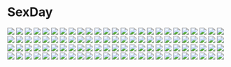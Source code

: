 # SexDay
![](https://konachan.com/image/1319e2071cca48e306c509f69e60252c/Konachan.com%20-%2027483%20bones%20brook%20dark%20hat%20one_piece%20skull.jpg)
![](https://konachan.com/image/3626e4f4614dfa0fe402bbf18e81cf58/Konachan.com%20-%2058412%20animal_ears%20anus%20catgirl%20cum%20fingering%20masturbation%20panties%20panty_pull%20pussy%20sea_lounge_garden%20spread_legs%20underwear.jpg)
![](https://konachan.com/image/49446ea2c025a28e20cc986a57d91648/Konachan.com%20-%20139915%20amagi_yukiko%20glasses%20hanamura_yousuke%20kujikawa_rise%20muturou_k%20narukami_yuu%20persona%20persona_4%20satonaka_chie%20shirogane_naoto%20tatsumi_kanji.jpg)
![](https://konachan.com/image/e8a360a136c66c6287eea673692821b6/Konachan.com%20-%2013375%20black%20d.gray-man%20lenalee_lee.jpg)
![](https://konachan.com/jpeg/ddf05e33ba438a767bd1913686ef39ee/Konachan.com%20-%20243786%20ass%20black_hair%20fate_grand_order%20fate_%28series%29%20ishtar_%28fate_grand_order%29%20kesoshirou%20long_hair%20panties%20pink_eyes%20thighhighs%20underwear.jpg)
![](https://konachan.com/image/d26613a28791bc8bd4a6d63dd763b94c/Konachan.com%20-%20117096%20black_hair%20bow%20flowers%20green_hair%20hakurei_reimu%20japanese_clothes%20kochiya_sanae%20long_hair%20miko%20petals%20red_eyes%20ribbons%20touhou%20yellow_eyes%20zhenlin.jpg)
![](https://konachan.com/image/76b05bb7ccf8e7acddd6a5d430975a2e/Konachan.com%20-%2021134%20blonde_hair%20dress%20green_eyes%20hat%20magical_tale%20panties%20pink_hair%20purple_hair%20tinkerbell%20tinkle%20underwear%20wink.jpg)
![](https://konachan.com/image/aa44eec95ef8df9d6a9c128dbfa77e59/Konachan.com%20-%2069956%20blonde_hair%20bow%20dress%20orange_eyes%20rumia%20short_hair%20tie%20touhou.jpg)
![](https://konachan.com/jpeg/b675dfc204c3b04736f614b331bfdd7b/Konachan.com%20-%20120069%20beach%20breasts%20censored%20game_cg%20ino%20nipples%20open_shirt%20pussy%20sister_scheme_2.jpg)
![](https://konachan.com/jpeg/f07b1f209403d3cbed92257fd4047f45/Konachan.com%20-%20211821%20aliasing%20blue_eyes%20blush%20breasts%20gloves%20gray_hair%20nipples%20open_shirt%20panty_pull%20pussy%20pussy_juice%20skirt_lift%20unagi_donburi%20uniform%20white.jpg)
![](https://konachan.com/image/66e8a0816de901267ad6efce82c2c082/Konachan.com%20-%2089062%20halloween%20kagamine_len%20kagamine_rin%20male%20pointed_ears%20vocaloid.jpg)
![](https://konachan.com/jpeg/59ab0d7a7204d5d55810cffaa43809cd/Konachan.com%20-%20282557%20breasts%20elbow_gloves%20gloves%20long_hair%20nova_%28novareeee%29%20original%20pantyhose%20pink_eyes%20pink_hair%20pointed_ears%20watermark%20wristwear.jpg)
![](https://konachan.com/image/d208f1d1b9de66d14bffa1f366cdab20/Konachan.com%20-%20143931%202girls%20blue_hair%20brown_eyes%20flowers%20goth-loli%20headdress%20lolita_fashion%20long_hair%20nishimata_aoi%20petals%20red_eyes%20red_hair%20rose%20scan.jpg)
![](https://konachan.com/image/71951ea710ae96b47c9caff7aed5220a/Konachan.com%20-%20100806%20animal_ears%20caffein%20kasane_teto%20red_eyes%20tail%20utau.jpg)
![](https://konachan.com/jpeg/2fdf7e161253d525e6ee5f55b3e836e6/Konachan.com%20-%20119625%20dress%20flowers%20green_hair%20kazami_yuuka%20petals%20red_eyes%20short_hair%20s-syogo%20touhou.jpg)
![](https://konachan.com/jpeg/e51cd4da7b50e8f467fb2f59063355da/Konachan.com%20-%20147145%20blush%20bondage%20breasts%20censored%20cum%20halloween%20kazu_kakao%20long_hair%20navel%20nipples%20original%20purple_eyes%20pussy%20spread_legs%20thighhighs%20torn_clothes.jpg)
![](https://konachan.com/image/d96aedd56bf2830b5f88274146111ff6/Konachan.com%20-%2063937%202girls%20favorite%20game_cg%20hoshizora_no_memoria%20loli%20mare_s_ephemeral%20night%20ototsu_yume%20shida_kazuhiro%20white_hair.jpg)
![](https://konachan.com/image/f2be268c33549db79448fc4bbb46031f/Konachan.com%20-%2090106%20aqua_eyes%20aqua_hair%20hatsune_miku%20headphones%20niou_kaoru%20thighhighs%20twintails%20vocaloid.jpg)
![](https://konachan.com/jpeg/b86e39f91ab386c57271f4c13b6baa29/Konachan.com%20-%20132866%20amasaka_takashi%20game_cg%20koi_mekuri_clover.jpg)
![](https://konachan.com/image/75f886e95127041b3ae62a3132dcd851/Konachan.com%20-%20223491%20artoria_pendragon_%28all%29%20fate_grand_order%20fate_%28series%29%20fate_stay_night%20fate_unlimited_codes%20saber%20saber_lily%20shiime.jpg)
![](https://konachan.com/image/de5ab51f783bb416a15579aaf0275075/Konachan.com%20-%20289513%202girls%20aqua_eyes%20au_ra%20barefoot%20bed%20black_hair%20breasts%20dark_skin%20fingering%20foxy_rain%20horns%20kiss%20nipples%20nude%20pussy%20short_hair%20tail%20uncensored%20yuri.jpg)
![](https://konachan.com/image/121d485de24e68b9b3542d369eed1db9/Konachan.com%20-%20223478%20final_fantasy%20final_fantasy_xiv%20fire%20grass%20jpeg_artifacts%20lalafell%20moogle%20night%20sanyuejiuri%20scenic%20water.jpg)
![](https://konachan.com/jpeg/3fb31b764e15379c02cb7fd879290c1a/Konachan.com%20-%20279856%20anus%20ass%20bed%20book%20breasts%20cameltoe%20cum%20ichihaya%20nipples%20no_bra%20original%20panties%20panty_pull%20ribbons%20shirt_lift%20thighhighs%20twintails%20underwear.jpg)
![](https://konachan.com/jpeg/66956f52d0daa9c3fd9155e87688e846/Konachan.com%20-%2061558%20hatsune_miku%20kagamine_rin%20kasane_teto%20utau%20vocaloid.jpg)
![](https://konachan.com/image/3b7e30b3dbfb34eeb9486ebe488b46b0/Konachan.com%20-%2064758%20bikini%20shinkyoku_soukai_polyphonica%20swimsuit%20tagme%20yugiri_perserte%20yugiri_princesca.jpg)
![](https://konachan.com/image/6409760213add1163c405e55c40750de/Konachan.com%20-%2053416%20blush%20purple_hair%20short_hair%20tears%20touhou%20tsuki_wani%20yasaka_kanako.jpg)
![](https://konachan.com/image/6c103a21b1a61bda9f9508cdd11177b2/Konachan.com%20-%2093714%20bee_%28deadflow%29%20flowers%20komeiji_satori%20rose%20touhou%20water.jpg)
![](https://konachan.com/image/21c07a2b1429ca61c2e894dddc3d29af/Konachan.com%20-%20181169%20barefoot%20crown%20dress%20green_eyes%20instrument%20lakshmi_%28p%26d%29%20pink_hair%20puzzle_%26_dragons%20twintails%20youshun_%28naturaljuice%29.jpg)
![](https://konachan.com/jpeg/d12670a3d869a1c2344941bf7c0b04a8/Konachan.com%20-%2090095%20hatsune_miku%20tagme%20vocaloid.jpg)
![](https://konachan.com/jpeg/1fb2f417cd67e383d89822135f1d1b5d/Konachan.com%20-%20288787%20akinashi_yuu%20ass%20censored%20close%20cunnilingus%20fellatio%20game_cg%20penis%20pussy%20ryuusei_world_actor%20shinomiya_komachi.jpg)
![](https://konachan.com/jpeg/db43ef041c14cc1769248c1fc48071cc/Konachan.com%20-%2074168%20black_hair%20blue_eyes%20blush%20bow%20brown_eyes%20brown_hair%20building%20city%20headdress%20long_hair%20pink_eyes%20saten_ruiko%20short_hair%20skirt%20skirt_lift%20twintails.jpg)
![](https://konachan.com/image/5c4d70f0fad8ba1058c39ee996f87c47/Konachan.com%20-%20101193%20meiko%20penchop%20vocaloid%20wings.jpg)
![](https://konachan.com/image/1a2d9c4317ce7ef0dc010eb6db32da9a/Konachan.com%20-%2056875%20animal_ears%20blush%20catgirl%20hirasawa_yui%20k-on%21%20nakano_azusa%20white.jpg)
![](https://konachan.com/image/fee045d0e7338d2401d64d92e8454749/Konachan.com%20-%2017052%20animal%20azuma_kiyohiko%20cat%20koiwai_yotsuba%20music%20white%20yotsubato%21.jpg)
![](https://konachan.com/jpeg/157b65d6e6ab140157ac3de317428741/Konachan.com%20-%20116532%20black_hair%20blush%20game_cg%20koikishi_purely_kiss%20long_hair%20panties%20shidou_mana%20underwear%20undressing%20yuuki_hagure.jpg)
![](https://konachan.com/image/1d94b80f0e76aebeb40f22b2d2c671e0/Konachan.com%20-%209235%20katana%20konpaku_youmu%20sword%20touhou%20weapon.jpg)
![](https://konachan.com/jpeg/ba0c15e449680c9609fe037719b144e6/Konachan.com%20-%20123247%20appare%21_tenka_gomen%20game_cg%20katagiri_hinata%20tokugawa_eimi.jpg)
![](https://konachan.com/image/a9a36d073af86adafcb63d08fd4b21ca/Konachan.com%20-%2053825%20hatsune_miku%20nayu%20vocaloid.jpg)
![](https://konachan.com/image/38203d23e08ec116024dc146f5a7413e/Konachan.com%20-%20213609%202girls%20bell%20boots%20catgirl%20couch%20doll%20dress%20eyepatch%20flowers%20goth-loli%20kirakishou%20kneehighs%20long_hair%20orange_eyes%20rose%20tail%20thighhighs%20white_hair.jpg)
![](https://konachan.com/image/cca6036f82f558b3be1f73393f94448d/Konachan.com%20-%20290234%205555_96%20brown_hair%20building%20city%20eyepatch%20original%20rain%20short_hair%20thighhighs%20water.jpg)
![](https://konachan.com/image/957fe9a7abd34c05d21b8ecf9c4a0a55/Konachan.com%20-%20196389%202girls%20bikini%20brown_hair%20honjou_raita%20koumi_haruka%20rail_wars%21%20red_hair%20sakurai_aoi%20swimsuit.jpg)
![](https://konachan.com/image/25ae0a76026a79a49e4b5809cd283c54/Konachan.com%20-%20294693%20boots%20breasts%20cape%20eyepatch%20fate_grand_order%20fate_%28series%29%20gun%20hat%20long_hair%20pantyhose%20pirate%20purple_hair%20weapon%20yellow_eyes%20yue_xiao_e.jpg)
![](https://konachan.com/image/1747a51a056f5cb0daa23cfd34dec41b/Konachan.com%20-%2038941%20cradle%20onozuka_komachi%20shikieiki_yamaxanadu%20touhou.jpg)
![](https://konachan.com/image/854ec44cab1938846bf170b101e5093a/Konachan.com%20-%208957%20amano_mishio%20kanon.jpg)
![](https://konachan.com/image/e15579db0ceca6578d258814fa6c4ec0/Konachan.com%20-%20153059%20aoki_reika%20black_rock_shooter%20cosplay%20crossover%20merontomari%20precure%20smile_precure%21%20sword%20thighhighs%20weapon.jpg)
![](https://konachan.com/jpeg/6d659d4f4b04cd5ba58d35e72b5d8652/Konachan.com%20-%20213367%20animal_ears%20breasts%20brown_hair%20horo%20kawakami_rokkaku%20nipples%20nude%20onsen%20ookami_to_koushinryou%20red_eyes%20snow%20tail%20towel%20water%20wet%20wink%20winter%20wolfgirl.jpg)
![](https://konachan.com/image/605c16aa021ed2a5c979d5016e939cfb/Konachan.com%20-%20211189%20anthropomorphism%20kantai_collection%20kashima_%28kancolle%29%20long_hair%20shiosatojyunn%20uniform.jpg)
![](https://konachan.com/image/c96c3118c3b8d9c7e68e5ff86ad47185/Konachan.com%20-%20117720%20blue_eyes%20blue_hair%20brown_eyes%20brown_hair%20cave%20compa%20green_eyes%20if%20loli%20long_hair%20nepgear%20neptune%20nisa%20ram%20red_hair%20rom%20short_hair%20tsunako%20twins.jpg)
![](https://konachan.com/jpeg/090775e4140b2e54b8e69cc42b565ba4/Konachan.com%20-%20242251%20aqua_eyes%20blonde_hair%20blush%20bra%20breasts%20gyaruko%20long_hair%20oshiete%21_gyaruko-chan%20reimaco%20underwear.jpg)
![](https://konachan.com/jpeg/79f8d7b9a1bea582bb40419c3c3683d0/Konachan.com%20-%20290455%20albedo%20black_hair%20cropped%20demon%20feathers%20flowers%20horns%20long_hair%20overlord%20petals%20polychromatic%20rose%20so-bin%20succubus%20wings%20yellow_eyes.jpg)
![](https://konachan.com/image/7de1bbbf2e00ea15838ef43de8ebc745/Konachan.com%20-%20204906%20barefoot%20beek%20bikini%20book%20building%20city%20hatsune_miku%20long_hair%20swimsuit%20twintails%20vocaloid.jpg)
![](https://konachan.com/image/40feae309197fe424e65206fcff3157f/Konachan.com%20-%2081701%20hat%20red_eyes%20shameimaru_aya%20touhou%20wings.jpg)
![](https://konachan.com/image/da382b67e2ea3d163c1029c4182d6f09/Konachan.com%20-%2054304%20artoria_pendragon_%28all%29%20fate_%28series%29%20fate_stay_night%20saber.jpg)
![](https://konachan.com/image/f1387796c0d1b7311b2a7ce8bcb1d2bd/Konachan.com%20-%20254059%20anus%20ass%20breasts%20cum%20dark_skin%20fellatio%20green_eyes%20green_hair%20kid_icarus%20long_hair%20nipples%20palutena%20penis%20pussy%20see_through%20sex%20thighhighs%20uncensored.jpg)
![](https://konachan.com/jpeg/854cda990b9f0c1e7c38660da54f231d/Konachan.com%20-%20277977%20animal%20animal_ears%20bell%20blush%20brown_hair%20bubbles%20butterfly%20cape%20chain%20corset%20dress%20flowers%20green_eyes%20hoodie%20itsia%20long_hair%20original%20rabbit.jpg)
![](https://konachan.com/image/d2505b10aa8db9d3bbe38cec809ab5c1/Konachan.com%20-%20142888%20marui_mitsuba%20mitsudomoe.jpg)
![](https://konachan.com/jpeg/69714a47d7e62f911d06cd0b486a4771/Konachan.com%20-%20301414%20aqua_eyes%20black_hair%20blush%20breasts%20choker%20cleavage%20dress%20mary_%28pokemon%29%20pokemon%20ribbons%20summer_dress%20twintails%20white%20yura_%28botyurara%29.jpg)
![](https://konachan.com/image/6067a308f0b2b0d6581021093b3d845f/Konachan.com%20-%20112950%20casper%20deathsmiles%20follet%20rosa%20sakura_%28deathsmiles%29%20windia.jpg)
![](https://konachan.com/image/9cc963a2e3316d385907f7e103037539/Konachan.com%20-%20176624%20aridome_mao%20bed%20blush%20breasts%20nipples%20nude%20peassoft%20red_hair%20ribbons%20shibayuki%20spread_legs%20zutto_tsukushite_ageru_no%21.jpg)
![](https://konachan.com/image/a0076af4c1537ddf6d4f0881808affd0/Konachan.com%20-%20118256%20blue_eyes%20game_cg%20headband%20kisaki_mio%20komori_kei%20long_hair%20pink_hair%20ricotta%20school_uniform%20tree%20walkure_romanze.jpg)
![](https://konachan.com/jpeg/194397aa5efba29262837fd90fde62dc/Konachan.com%20-%20296674%20banishment%20clouds%20dress%20original%20scenic%20signed%20summer%20summer_dress%20sunset%20water.jpg)
![](https://konachan.com/jpeg/425a425e2e0534160e93b103a0d1cb3b/Konachan.com%20-%20284015%20anthropomorphism%20azur_lane%20blonde_hair%20blush%20braids%20choker%20cross%20green_eyes%20headdress%20leaves%20long_hair%20original%20ribbons%20riichu%20scan%20twintails.jpg)
![](https://konachan.com/image/12f82cc17e318f003c9c1e957405e558/Konachan.com%20-%2032230%20.hack__%20.hack__g.u.%20alkaid%20atoli%20haseo.jpg)
![](https://konachan.com/image/d00ea3cae9510d8e7b11f277749d06c8/Konachan.com%20-%2080775%20n%20pokemon%20reshiram%20saburou%20zekrom.jpg)
![](https://konachan.com/image/ee97cf09b5ad1bddedbf7c67c81ecaeb/Konachan.com%20-%20183596%20anthropomorphism%20breasts%20gray_hair%20jito_%28mesuki_nitouhei%29%20kantai_collection%20long_hair%20murakumo_%28kancolle%29%20nipples%20nude%20tagme.jpg)
![](https://konachan.com/image/e02139f3ed15bb991abbf3686f3abbfb/Konachan.com%20-%20245508%20anthropomorphism%20pantyhose%20signed%20skirt%20underboob%20x-boy%20zhanjian_shaonu.jpg)
![](https://konachan.com/image/88b8cbf798437245f7f83b032ba54da9/Konachan.com%20-%20215847%20blonde_hair%20blue_eyes%20bow%20bra%20breasts%20cleavage%20gloves%20gun%20itou_%28onsoku_tassha%29%20original%20ponytail%20school_uniform%20thighhighs%20underwear%20weapon.jpg)
![](https://konachan.com/jpeg/3fd836b8e255268852f97d0c0c1ab303/Konachan.com%20-%20293449%20blonde_hair%20censored%20dark_skin%20game_cg%20hitomi_kiriko%20nishiki_marina%20nude%20orc_soft%20sakura_rui%20shikijou_kyoudan%20spread_legs%20sumeragi_kohaku.jpg)
![](https://konachan.com/jpeg/b00d72d4f9aaba0729f60b0b08ceaa7a/Konachan.com%20-%20111760%20anus%20blue_eyes%20blue_hair%20censored%20couch%20game_cg%20hasekura_airi%20male%20misaki_kurehito%20nude%20penis%20short_hair%20spread_legs%20trumple.jpg)
![](https://konachan.com/image/206246770203370e1d95b2192784568f/Konachan.com%20-%2096627%20apron%20blue_eyes%20blush%20brown_hair%20hulotte%20ikegami_akane%20school_uniform%20tezuka_yumimi%20thighhighs%20valentine%20with_ribbon.jpg)
![](https://konachan.com/image/9b7725ddf1a8ff6b7b7508e0571d062f/Konachan.com%20-%20185698%20blush%20culture_japan%20gray_hair%20iizuki_tasuku%20shirasawa_chitose%20topless.jpg)
![](https://konachan.com/image/8b8e17401ec14249d6ee475a47955d6c/Konachan.com%20-%20199127%20blue_hair%20bow%20dress%20gloves%20long_hair%20original%20pixiv_fantasia%20sougishi_ego%20weapon%20yellow_eyes.jpg)
![](https://konachan.com/image/3019ba11c6c912c2b82eee65a979e0b5/Konachan.com%20-%2010662%20animal%20cat%20miss_surfersparadise%20water.jpg)
![](https://konachan.com/jpeg/104e7bb6ae3980c41c225df2573beb6e/Konachan.com%20-%20120018%20animal%20black_hair%20brown_eyes%20cat%20clouds%20k-on%21%20long_hair%20nakano_azusa%20sayousuke%20school_uniform%20sky%20twintails.jpg)
![](https://konachan.com/image/007b593f96bd5a24d8c7ab7ac6bf9fbf/Konachan.com%20-%2096331%20angel%20blonde_hair%20green_eyes%20ribbons.jpg)
![](https://konachan.com/image/7009c5a5a82c12961950cba501f93d5e/Konachan.com%20-%2026658%20kimi_ga_nozomu_eien.jpg)
![](https://konachan.com/image/6f20345e73199dcd267c24480edbb8d0/Konachan.com%20-%2092461%20barefoot%20blonde_hair%20blue_eyes%20breasts%20carnelian%20cleavage%20drink%20irisdina_bernhard%20long_hair%20muv-luv%20nude%20schwarzesmarken.jpg)
![](https://konachan.com/image/0277f61642e4da9fb38ebd8526d4c4d4/Konachan.com%20-%20238620%20bicycle%20blue_eyes%20blue_hair%20book%20clannad%20flowers%20gray_hair%20headband%20kneehighs%20long_hair%20male%20petals%20school_uniform%20short_hair%20skirt%20tree%20washu_junkyu.jpg)
![](https://konachan.com/jpeg/c56735a4adeb5867455f73c0a83bc6ed/Konachan.com%20-%20206977%20ass%20breasts%20cleavage%20group%20hyoudou_michiru%20kasumigaoka_utaha%20katou_megumi%20misaki_kurehito%20no_bra%20nopan%20pantyhose%20scan%20undressing.jpg)
![](https://konachan.com/jpeg/09589036d96a03501c090a7f5ebb24eb/Konachan.com%20-%20165975%202girls%20doll%20goth-loli%20haribote_%28tarao%29%20lolita_fashion%20rozen_maiden%20shinku%20suigintou.jpg)
![](https://konachan.com/jpeg/88e81f70568cf88652443834f094dc11/Konachan.com%20-%2026792%20gun%20polychromatic%20tengen_toppa_gurren_lagann%20weapon%20yoko_littner.jpg)
![](https://konachan.com/image/74adfad3778a1981a75d77f4d3e0431a/Konachan.com%20-%20205784%20blonde_hair%20blue_eyes%20elbow_gloves%20gloves%20gun%20hat%20kaiyi%20katana%20original%20pixiv_fantasia%20pointed_ears%20sword%20thighhighs%20weapon.jpg)
![](https://konachan.com/jpeg/8b85a4e1ea19156ffaba41dffaf858ac/Konachan.com%20-%20265357%202girls%20black_hair%20blue_eyes%20blush%20bow%20brown_eyes%20brown_hair%20long_hair%20original%20ragho_no_erika%20school_uniform%20short_hair%20white.jpg)
![](https://konachan.com/image/8cd991031f1e756e07131145456840e4/Konachan.com%20-%20119452%20brown_hair%20guilty_crown%20long_hair%20male%20ouma_shu%20purple_hair%20short_hair%20yuzuriha_inori.jpg)
![](https://konachan.com/image/8ed6fb13e95c8e9366824c713cf1722e/Konachan.com%20-%20175235%20akashiya_moka%20collar%20couch%20kneehighs%20long_hair%20pink_hair%20rosario%2Bvampire%20school_uniform.jpg)
![](https://konachan.com/image/bef61ab7e26eb411a7c609be5e929f39/Konachan.com%20-%20251366%20bed%20blush%20brown_hair%20cool_na_jk_ni_babubabu_shitai%20green_eyes%20long_hair%20mochiko_%28mochiko3121%29%20necklace%20nishikubo_rei%20skirt.jpg)
![](https://konachan.com/jpeg/e61bd7a9b875664584f7f7180a3d5b07/Konachan.com%20-%20186440%20ass%20momo_velia_deviluke%20nana_asta_deviluke%20tail%20to_love_ru%20to_love_ru_darkness%20torn_clothes%20yabuki_kentarou.jpg)
![](https://konachan.com/image/8edb41f8d97b0a259fe369026c82826b/Konachan.com%20-%20269485%20animal_ears%20ass%20bow%20breasts%20clouds%20foxgirl%20gloves%20haik%20orange_hair%20original%20pink_eyes%20scarf%20short_hair%20sky%20tail%20thighhighs%20twintails%20water.jpg)
![](https://konachan.com/image/7cfd23f56c72165279dc89d7d4835b47/Konachan.com%20-%208584%20ryoko%20tenchi_muyo.jpg)
![](https://konachan.com/image/7476b289b1c06989299c8d5135916510/Konachan.com%20-%20250785%20aoi_sakurako%20black_hair%20long_hair%20male%20monochrome%20necklace%20original%20short_hair%20skirt%20skull%20twintails.jpg)
![](https://konachan.com/image/fba030ea6b83e924e2d2884dba5a1e8c/Konachan.com%20-%20299990%20akiru_%28igel-flutter%29%20blush%20brown_eyes%20brown_hair%20group%20kneehighs%20original%20ponytail%20school_uniform%20short_hair%20skirt%20socks.jpg)
![](https://konachan.com/image/62ec57b310b9925640a125dccc0cf15f/Konachan.com%20-%20202536%20369minmin%20all_male%20blue%20blue_hair%20flowers%20male%20original%20rain%20short_hair%20umbrella%20water.jpg)
![](https://konachan.com/image/a69f63e09a40ea989cc55be043bde77f/Konachan.com%20-%2037895%20bikini%20hiiragi_kagami%20hiiragi_tsukasa%20izumi_konata%20lucky_star%20swimsuit%20takara_miyuki.jpg)
![](https://konachan.com/jpeg/6ec00335e0a14241cc30af880ec6ce66/Konachan.com%20-%20130260%20animal_ears%20ass%20bow%20brown_hair%20bunnygirl%20cameltoe%20dress%20goose_h%20inaba_tewi%20loli%20panties%20pink_eyes%20short_hair%20touhou%20underwear.jpg)
![](https://konachan.com/jpeg/9fc424108475cc0e24df0c77a47f0c97/Konachan.com%20-%20246498%202girls%20animal%20aqua_eyes%20ass%20bikini%20breasts%20brown_hair%20car%20clouds%20kekocha%20long_hair%20navel%20ponytail%20shorts%20sideboob%20sky%20swimsuit%20tree%20water%20wet%20wink.jpg)
![](https://konachan.com/jpeg/b1dd9e688d3276ac245e9481a7a8236c/Konachan.com%20-%20102234%20akemi_homura%20black_hair%20blush%20chibi%20long_hair%20mahou_shoujo_madoka_magica%20pantyhose%20q-v_%28levia%29%20white.jpg)
![](https://konachan.com/jpeg/540cc8152159fbcf795f286a68d1ab04/Konachan.com%20-%20256710%202girls%20aliasing%20aqua_eyes%20azur_lane%20blush%20bow%20brown_hair%20dress%20foxgirl%20gloves%20long_hair%20panties%20red_eyes%20tail%20thighhighs%20underwear%20upskirt%20white_hair.jpg)
![](https://konachan.com/image/8868749fd420ab307f20cbdbc7d413ef/Konachan.com%20-%2035866%20asahina_mikuru%20nagato_yuki%20suzumiya_haruhi%20suzumiya_haruhi_no_yuutsu.jpg)
![](https://konachan.com/jpeg/82d1083b7596156d4a6e47f3b4bce620/Konachan.com%20-%20126761%20black_hair%20blonde_hair%20blue_eyes%20bow%20brown_eyes%20funami_yui%20green_eyes%20group%20long_hair%20orange_hair%20pink_hair%20short_hair%20twintails%20wink%20yuru_yuri.jpg)
![](https://konachan.com/image/a7825433b5848711683dde16b2c4cf31/Konachan.com%20-%2053238%20chibi%20touhou.jpg)
